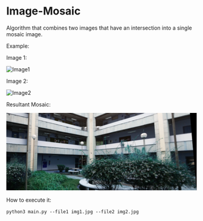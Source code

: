 # Image-Mosaic

Algorithm that combines two images that have an intersection into a single mosaic image.

Example:

Image 1: 

![Image1](img1.jpg)

Image 2:

![Image2](img2.jpg)

Resultant Mosaic:

![Mosaic](mosaic.png)

How to execute it:

```
python3 main.py --file1 img1.jpg --file2 img2.jpg
```



